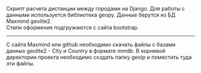 Скрипт расчета дистанции между городами на Django. Для работы с данными используется библиотека geopy. 
Данные берутся из БД Maxmind geolite2.
<br>
Стили оформения подгружаются с сайта bootstrap.<hr>
С сайта Maxmind или github необходимо скачать файлы с базами данных geolite2 - City и Country в формате mmdb.
В корневой директории проекта необходимо создать папку geoip и поместить туда эти файлы.